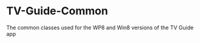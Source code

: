 TV-Guide-Common
===============

The common classes used for the WP8 and Win8 versions of the TV Guide app
